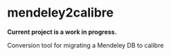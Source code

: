 # mendeley2calibre

**Current project is a work in progress.**

Conversion tool for migrating a Mendeley DB to calibre
